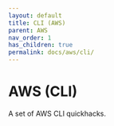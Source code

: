 ```yaml
---
layout: default
title: CLI (AWS)
parent: AWS
nav_order: 1
has_children: true
permalink: docs/aws/cli/
---
```


# AWS (CLI)

A set of AWS CLI quickhacks.
